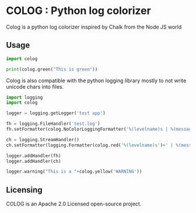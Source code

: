 # COLOG : Python log colorizer
Colog is a python log colorizer inspired by Chalk from the Node JS world

## Usage
```python
import colog

print(colog.green("This is green"))
```

Colog is also compatible with the python logging library mostly to not write unicode chars into files.

```python
import logging
import colog

logger = logging.getLogger('test app')

fh = logging.FileHandler('test.log')
fh.setFormatter(colog.NoColorLoggingFormatter('%(levelname)s | %(message)s'))

ch = logging.StreamHandler()
ch.setFormatter(logging.Formatter(colog.red('%(levelname)s')+' | %(message)s'))

logger.addHandler(fh)
logger.addHandler(ch)

logger.warning("This is a "+colog.yellow('WARNING'))
```

## Licensing
COLOG is an Apache 2.0 Licensed open-source project.